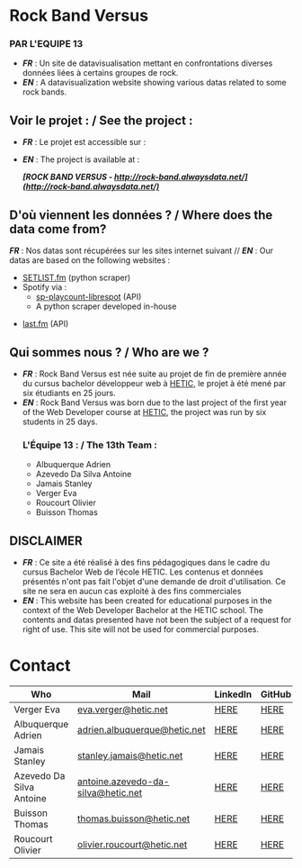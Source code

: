 # Rock Band Versus
### PAR L'EQUIPE 13
- ***FR*** : Un site de datavisualisation mettant en confrontations diverses données liées à certains groupes de rock.
- ***EN*** : A datavisualization website showing various datas related to some rock bands.

## Voir le projet : / See the project :
- ***FR*** : Le projet est accessible sur :
- ***EN*** : The project is available at : 

    ***[ROCK BAND VERSUS - http://rock-band.alwaysdata.net/](http://rock-band.alwaysdata.net/)***

## D'où viennent les données ? / Where does the data come from?
***FR*** : Nos datas sont récupérées sur les sites internet suivant  // ***EN*** : Our datas are based on the following websites :
* [SETLIST.fm](https://www.setlist.fm/) (python scraper)
* Spotify via :
  - [sp-playcount-librespot](https://github.com/evilarceus/sp-playcount-librespot) (API)
  - A python scraper developed in-house 
- [last.fm](https://www.last.fm/) (API)

## Qui sommes nous ? / Who are we ?
- ***FR*** :  Rock Band Versus est née suite au projet de fin de première année du cursus bachelor développeur web à [HETIC](https://www.hetic.net/), le projet à été mené par six étudiants en 25 jours.
- ***EN*** : Rock Band Versus was born due to the last project of the first year of the Web Developer course at [HETIC](https://www.hetic.net/), the project was run by six students in 25 days.
	### L'Équipe 13 : / The 13th Team :
	- Albuquerque Adrien
	- Azevedo Da Silva Antoine 
	 - Jamais Stanley 
	 - Verger Eva
	 - Roucourt Olivier 
	 - Buisson Thomas

## DISCLAIMER
- ***FR*** : Ce site a été réalisé à des fins pédagogiques dans le cadre du cursus Bachelor Web de l’école HETIC. Les contenus et données présentés n'ont pas fait l'objet d'une demande de droit d'utilisation. Ce site ne sera en aucun cas exploité à des fins commerciales
- ***EN*** : This website has been created for educational purposes in the context of the Web Developer Bachelor at the HETIC school. The contents and datas presented have not been the subject of a request for right of use. This site will not be used for commercial purposes.

# Contact
|  Who                      | Mail 	| LinkedIn  | GitHub | Portfolio|
|--------------------------	|------	|---------- |-----------|-----------|
| Verger Eva               	| eva.verger@hetic.net  | [HERE](https://www.linkedin.com/in/eva-verger/) | [HERE](https://github.com/eva-vrg) |     	|
| Albuquerque Adrien      	| adrien.albuquerque@hetic.net | [HERE](https://www.linkedin.com/in/adrien-albuquerque-213314177/)  |  [HERE](https://github.com/ADR1811)	|           	|
| Jamais Stanley           	| stanley.jamais@hetic.net | [HERE](https://www.linkedin.com/in/stanley-jamais-138a991a9/) | [HERE](https://github.com/Stan-Jms)	|           	|
| Azevedo Da Silva Antoine 	|   antoine.azevedo-da-silva@hetic.net  	|      [HERE](https://www.linkedin.com/in/antoine-ads/) |  [HERE](https://github.com/DestroyCom) 	|        [HERE](https://destroykeaum.alwaysdata.net/)   	|
| Buisson Thomas           	|   thomas.buisson@hetic.net	|     [HERE](https://www.linkedin.com/in/buissonthomas64/)   | [HERE](https://github.com/ThomAzgo) 	|           	|
| Roucourt Olivier         	|    olivier.roucourt@hetic.net  	|     [HERE](https://www.linkedin.com/in/olivier-roucourt-48a1421b9/)   |  [HERE](https://github.com/deyja8)	|           	|
